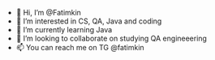 - 👋 Hi, I’m @Fatimkin
- 👀 I’m interested in CS, QA, Java and coding
- 🌱 I’m currently learning Java
- 💞️ I’m looking to collaborate on studying QA engineeering
- 📫 You can reach me on TG @fatimkin

